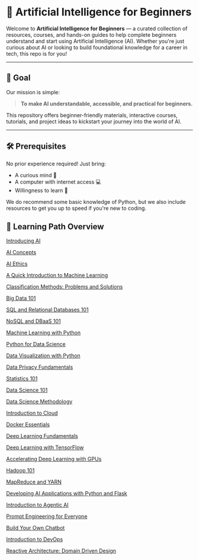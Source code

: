 # 🧠 Artificial Intelligence for Beginners

Welcome to **Artificial Intelligence for Beginners** — a curated collection of resources, courses, and hands-on guides to help complete beginners understand and start using Artificial Intelligence (AI). Whether you're just curious about AI or looking to build foundational knowledge for a career in tech, this repo is for you!

---

## 🎯 Goal

Our mission is simple:

> **To make AI understandable, accessible, and practical for beginners.**

This repository offers beginner-friendly materials, interactive courses, tutorials, and project ideas to kickstart your journey into the world of AI.

---

## 🛠 Prerequisites

No prior experience required! Just bring:

- A curious mind 🤔  
- A computer with internet access 💻  
- Willingness to learn 🚀  

We do recommend some basic knowledge of Python, but we also include resources to get you up to speed if you're new to coding.

## 🧭 Learning Path Overview
[Introducing AI](https://cognitiveclass.ai/courses/introducing-ai-09f5c2a8-b79c-443d-b09a-8227c40c2108)

[AI Concepts](https://cognitiveclass.ai/courses/ai-concepts-ba67406f-972f-40ec-bd11-4c45a979f57d)

[AI Ethics](https://cognitiveclass.ai/courses/ai-ethics-2f459a4d-fd9a-4fc6-aba8-e4f66cf33220)

[A Quick Introduction to Machine Learning](https://cognitiveclass.ai/courses/a-quick-introduction-to-machine-learning)

[Classification Methods: Problems and Solutions](https://cognitiveclass.ai/courses/classification-methods-problems-and-solutions)


[Big Data 101](https://cognitiveclass.ai/courses/what-is-big-data)

[SQL and Relational Databases 101](https://cognitiveclass.ai/courses/course-v1:BDU+DB0101EN+v1)

[NoSQL and DBaaS 101](https://cognitiveclass.ai/courses/introduction-nosql-dbaas)


[Machine Learning with Python](https://cognitiveclass.ai/courses/machine-learning-with-python)

[Python for Data Science](https://cognitiveclass.ai/courses/python-for-data-science)

[Data Visualization with Python](https://cognitiveclass.ai/courses/data-visualization-python)


[Data Privacy Fundamentals](https://cognitiveclass.ai/courses/data-privacy)

[Statistics 101](https://cognitiveclass.ai/courses/statistics-101)

[Data Science 101](https://cognitiveclass.ai/courses/data-science-101)

[Data Science Methodology](https://cognitiveclass.ai/courses/data-science-methodology-2)


[Introduction to Cloud](https://cognitiveclass.ai/courses/introduction-to-cloud)

[Docker Essentials](https://cognitiveclass.ai/courses/docker-essentials)


[Deep Learning Fundamentals](https://cognitiveclass.ai/courses/introduction-deep-learning)

[Deep Learning with TensorFlow](https://cognitiveclass.ai/courses/deep-learning-with-tensorflow)

[Accelerating Deep Learning with GPUs](https://cognitiveclass.ai/courses/tensorflow_gpu)


[Hadoop 101](https://cognitiveclass.ai/courses/introduction-to-hadoop)

[MapReduce and YARN](https://cognitiveclass.ai/courses/mapreduce-and-yarn)


[Developing AI Applications with Python and Flask](https://cognitiveclass.ai/courses/developing-ai-applications-with-python-and-flask)


[Introduction to Agentic AI](https://cognitiveclass.ai/courses/introduction-to-agentic-ai)

[Prompt Engineering for Everyone](https://cognitiveclass.ai/courses/prompt-engineering-for-everyone)

[Build Your Own Chatbot](https://cognitiveclass.ai/courses/chatbot-course)


[Introduction to DevOps](https://cognitiveclass.ai/courses/introduction-to-devops)

[Reactive Architecture: Domain Driven Design](https://cognitiveclass.ai/courses/reactive-architecture-ddd)

